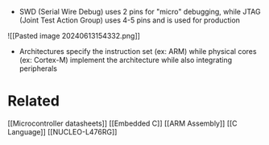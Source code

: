 - SWD (Serial Wire Debug) uses 2 pins for "micro" debugging, while JTAG (Joint Test Action Group) uses 4-5 pins and is used for production
 
![[Pasted image 20240613154332.png]]
- Architectures specify the instruction set (ex: ARM) while physical cores (ex: Cortex-M) implement the architecture while also integrating peripherals 



# Related
[[Microcontroller datasheets]]
[[Embedded C]]
[[ARM Assembly]]
[[C Language]]
[[NUCLEO-L476RG]]